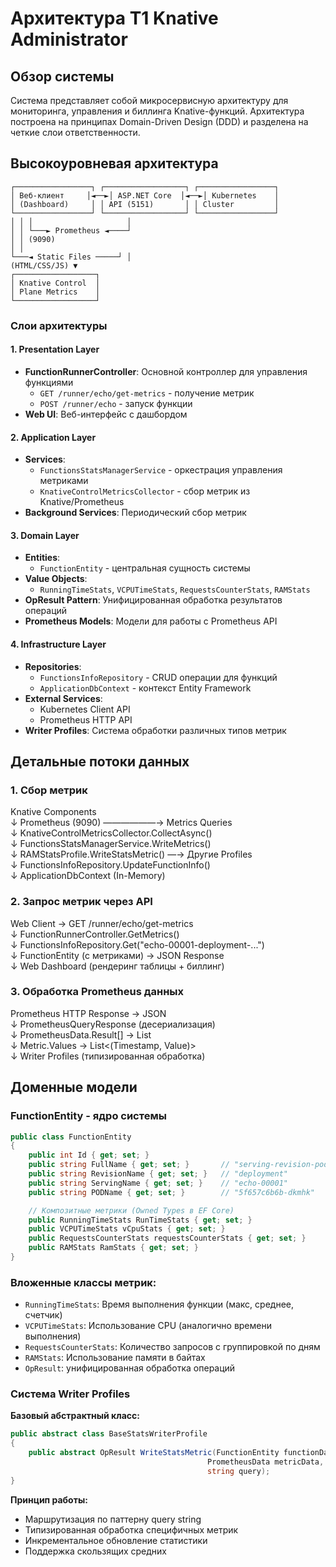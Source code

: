 # Архитектура T1 Knative Administrator

## Обзор системы

Система представляет собой микросервисную архитектуру для мониторинга, управления и биллинга Knative-функций. Архитектура построена на принципах Domain-Driven Design (DDD) и разделена на четкие слои ответственности.

## Высокоуровневая архитектура
    ┌─────────────────┐ ┌──────────────────┐ ┌─────────────────┐
    │ Веб-клиент     │◄──►│ ASP.NET Core  │◄──►│ Kubernetes    │
    │ (Dashboard)     │ │ API (5151)       │ │ Cluster         │
    └─────────────────┘ └──────────────────┘ └─────────────────┘
    │ │ │                     │
    │ │ └───► Prometheus ◄────┘
    │ │ (9090)
    │ │
    └───◄ Static Files ─────┘ │
    (HTML/CSS/JS) ▼
    ┌──────────────────┐
    │ Knative Control  │
    │ Plane Metrics    │
    └──────────────────┘

### Слои архитектуры

#### 1. **Presentation Layer**

- **FunctionRunnerController**: Основной контроллер для управления функциями
  - `GET /runner/echo/get-metrics` - получение метрик
  - `POST /runner/echo` - запуск функции
- **Web UI**: Веб-интерфейс с дашбордом

#### 2. **Application Layer**

- **Services**: 
  - `FunctionsStatsManagerService` - оркестрация управления метриками
  - `KnativeControlMetricsCollector` - сбор метрик из Knative/Prometheus
- **Background Services**: Периодический сбор метрик

#### 3. **Domain Layer**

- **Entities**: 
  - `FunctionEntity` - центральная сущность системы
- **Value Objects**: 
  - `RunningTimeStats`, `VCPUTimeStats`, `RequestsCounterStats`, `RAMStats`
- **OpResult Pattern**: Унифицированная обработка результатов операций
- **Prometheus Models**: Модели для работы с Prometheus API

#### 4. **Infrastructure Layer**

- **Repositories**: 
  - `FunctionsInfoRepository` - CRUD операции для функций
  - `ApplicationDbContext` - контекст Entity Framework
- **External Services**: 
  - Kubernetes Client API
  - Prometheus HTTP API
- **Writer Profiles**: Система обработки различных типов метрик

## Детальные потоки данных

### 1. Сбор метрик

Knative Components\
↓
Prometheus (9090) ——————→ Metrics Queries\
↓
KnativeControlMetricsCollector.CollectAsync()\
↓
FunctionsStatsManagerService.WriteMetrics()\
↓
RAMStatsProfile.WriteStatsMetric() —→ Другие Profiles\
↓
FunctionsInfoRepository.UpdateFunctionInfo()\
↓
ApplicationDbContext (In-Memory)

### 2. Запрос метрик через API

Web Client → GET /runner/echo/get-metrics\
↓
FunctionRunnerController.GetMetrics()\
↓
FunctionsInfoRepository.Get("echo-00001-deployment-...")\
↓
FunctionEntity (с метриками) → JSON Response\
↓
Web Dashboard (рендеринг таблицы + биллинг)

### 3. Обработка Prometheus данных

Prometheus HTTP Response → JSON\
↓
PrometheusQueryResponse (десериализация)\
↓
PrometheusData.Result[] → List<PrometheusResult>\
↓
Metric.Values → List<(Timestamp, Value)>\
↓
Writer Profiles (типизированная обработка)

## Доменные модели

### FunctionEntity - ядро системы
```csharp
public class FunctionEntity
{
    public int Id { get; set; }
    public string FullName { get; set; }       // "serving-revision-pod"
    public string RevisionName { get; set; }   // "deployment"
    public string ServingName { get; set; }    // "echo-00001"  
    public string PODName { get; set; }        // "5f657c6b6b-dkmhk"

    // Композитные метрики (Owned Types в EF Core)
    public RunningTimeStats RunTimeStats { get; set; }
    public VCPUTimeStats vCpuStats { get; set; }
    public RequestsCounterStats requestsCounterStats { get; set; }
    public RAMStats RamStats { get; set; }
}
```

### Вложенные классы метрик:

- `RunningTimeStats`: Время выполнения функции (макс, среднее, счетчик)
- `VCPUTimeStats`: Использование CPU (аналогично времени выполнения)
- `RequestsCounterStats`: Количество запросов с группировкой по дням
- `RAMStats`: Использование памяти в байтах
- `OpResult`: унифицированная обработка операций


### Система Writer Profiles

**Базовый абстрактный класс:**

```csharp
public abstract class BaseStatsWriterProfile
{
    public abstract OpResult WriteStatsMetric(FunctionEntity functionData, 
                                            PrometheusData metricData, 
                                            string query);
}
```

**Принцип работы:**

- Маршрутизация по паттерну query string
- Типизированная обработка специфичных метрик
- Инкрементальное обновление статистики
- Поддержка скользящих средних
